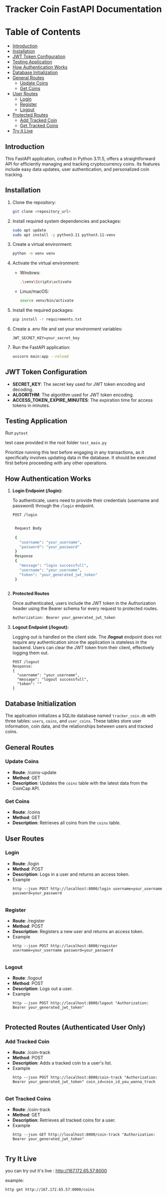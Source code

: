 # Tracker Coin FastAPI Documentation

# Table of Contents

- [Introduction](#introduction)
- [Installation](#installation)
- [JWT Token Configuration](#jwt-token-configuration)
- [Testing Application](#testing)
- [How Authentication Works](#how-auth-work)
- [Database Initialization](#database-initialization)
- [General Routes](#general-routes)
  - [Update Coins](#update-coins)
  - [Get Coins](#get-coins)
- [User Routes](#user-routes)
  - [Login](#login)
  - [Register](#register)
  - [Logout](#logout)
- [Protected Routes](#protected-routes)
  - [Add Tracked Coin](#add-tracked-coin)
  - [Get Tracked Coins](#get-tracked-coins)
- [Try it Live](#try-it-live)

## Introduction

This FastAPI application, crafted in Python 3.11.5, offers a straightforward API for efficiently managing and tracking cryptocurrency coins. Its features include easy data updates, user authentication, and personalized coin tracking.

## Installation

1. Clone the repository:

   ```bash
   git clone <repository_url>

2.  Install required system dependencies and packages:
    
    ```bash
    sudo apt update
    sudo apt install -y python3.11 python3.11-venv

3. Create a virtual environment:

    ```bash
    python -m venv venv

4. Activate the virtual environment:

    - Windows:

        ```bash
        .\venv\Scripts\activate
    
    - Linux/macOS:
        ```bash
        source venv/bin/activate
        
5. Install the required packages:

    ```bash
    pip install -r requirements.txt

6. Create a .env file and set your environment variables:

    ```env
    JWT_SECRET_KEY=your_secret_key
    
7. Run the FastAPI application:

    ```bash
    uvicorn main:app --reload


## JWT Token Configuration
- **SECRET_KEY**: The secret key used for JWT token encoding and decoding.
- **ALGORITHM**: The algorithm used for JWT token encoding.
- **ACCESS_TOKEN_EXPIRE_MINUTES**: The expiration time for access tokens in minutes.

## **Testing Application**

Run ```pytest```

test case provided in the root folder `test_main.py`

Prioritize running this test before engaging in any transactions, as it specifically involves updating data in the database. It should be executed first before proceeding with any other operations. 


## How Authentication Works 

1. **Login Endpoint (/login):**

   To authenticate, users need to provide their credentials (username and password) through the `/login` endpoint.

   ```bash
   POST /login
   

    Request Body
    
    {
      "username": "your_username",
      "password": "your_password"
    }
    Response
    {
      "message": "login successfull",
      "username": "your_username",
      "token": "your_generated_jwt_token"
    }
    
2. **Protected Routes**

    Once authenticated, users include the JWT token in the Authorization header using the Bearer schema for every request to protected routes.

    ```bash 
    Authorization: Bearer your_generated_jwt_token

3. **Logout Endpoint (/logout):**


    Logging out is handled on the client side. The **/logout** endpoint does not require any authentication since the application is stateless in the backend. Users can clear the JWT token from their client, effectively logging them out.

    ```
    POST /logout
    Response:
    {
      "username": "your_username",
      "message": "logout successfull",
      "token": ""
    }

## Database Initialization
The application initializes a SQLite database named `tracker_coin.db` with three tables: `users`, `coins`, and `user_coins`. These tables store user information, coin data, and the relationships between users and tracked coins.

## General Routes

### **Update Coins**
- **Route**: /coins-update
- **Method**: GET
- **Description**: Updates the `coins` table with the latest data from the CoinCap API.

### **Get Coins**
- **Route**: /coins
- **Method**: GET
- **Description**: Retrieves all coins from the `coins` table.

## **User Routes**

### **Login**
- **Route**: /login
- **Method**: POST
- **Description**: Logs in a user and returns an access token.
- Example 
    ```
    http --json POST http://localhost:8000/login username=your_username password=your_password


### **Register**
- **Route**: /register
- **Method**: POST
- **Description**: Registers a new user and returns an access token.
- Example 
    ```
    http --json POST http://localhost:8000/register username=your_username password=your_password


### **Logout**
- **Route**: /logout
- **Method**: POST
- **Description**: Logs out a user.
- Example 
    ```
    http --json POST http://localhost:8000/logout "Authorization: Bearer your_generated_jwt_token"


## Protected Routes (Authenticated User Only)
### **Add Tracked Coin**
- **Route**: /coin-track
- **Method**: POST
- **Description**: Adds a tracked coin to a user's list.
- Example 
    ```
    http --json POST http://localhost:8000/coin-track "Authorization: Bearer your_generated_jwt_token" coin_id=coin_id_you_wanna_track


### Get Tracked Coins
- **Route**: /coin-track
- **Method**: GET
- **Description**: Retrieves all tracked coins for a user.
- Example 
    ```
    http --json GET http://localhost:8000/coin-track "Authorization: Bearer your_generated_jwt_token"


## **Try It Live**

you can try out it's live : http://167.172.65.57:8000
    
example: 
    
    http get http://167.172.65.57:8000/coins
